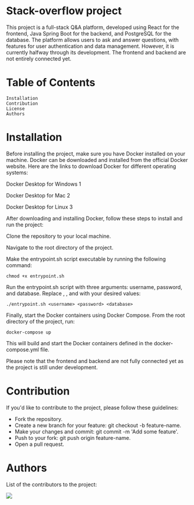 # Stack-overflow project

This project is a full-stack Q&A platform, developed using React for the frontend, Java Spring Boot for the backend,
and PostgreSQL for the database. The platform allows users to ask and answer questions,
with features for user authentication and data management.
However, it is currently halfway through its development. The frontend and backend are not entirely connected yet.

# Table of Contents

    Installation
    Contribution
    License
    Authors

# Installation

Before installing the project, make sure you have Docker installed on your machine. 
Docker can be downloaded and installed from the official Docker website. Here are the links to download Docker for different operating systems:

Docker Desktop for Windows 1

Docker Desktop for Mac 2

Docker Desktop for Linux 3


After downloading and installing Docker, follow these steps to install and run the project:

Clone the repository to your local machine.

Navigate to the root directory of the project.

Make the entrypoint.sh script executable by running the following command:


    chmod +x entrypoint.sh 

Run the entrypoint.sh script with three arguments: username, password, and database. Replace <username>, <password>, and <database> with your desired values:

    ./entrypoint.sh <username> <password> <database>

Finally, start the Docker containers using Docker Compose. From the root directory of the project, run:

    docker-compose up

This will build and start the Docker containers defined in the docker-compose.yml file.

Please note that the frontend and backend are not fully connected yet as the project is still under development.

# Contribution

If you'd like to contribute to the project, please follow these guidelines:

- Fork the repository.
- Create a new branch for your feature: git checkout -b feature-name.
- Make your changes and commit: git commit -m 'Add some feature'.
- Push to your fork: git push origin feature-name.
- Open a pull request.

# Authors

List of the contributors to the project:

<a href="https://github.com/SebestyenBenedek/stack-overflow/graphs/contributors">
 <img src="https://contrib.rocks/image?repo=SebestyenBenedek/stack-overflow" />
</a>